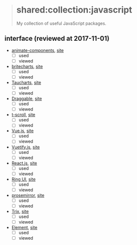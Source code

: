 > # shared:collection:javascript
>
> My collection of useful JavaScript packages.

## interface (reviewed at 2017-11-01)

- [animate-components](https://github.com/nitin42/animate-components), [site](http://animate-components.surge.sh/)
  - [ ] used
  - [ ] viewed

- [britecharts](https://github.com/eventbrite/britecharts), [site](http://eventbrite.github.io/britecharts/)
  - [ ] used
  - [ ] viewed

- [Taucharts](https://github.com/TargetProcess/tauCharts), [site](https://www.taucharts.com/)
  - [ ] used
  - [ ] viewed

- [Draggable](https://github.com/Shopify/draggable), [site](https://shopify.github.io/draggable/)
  - [ ] used
  - [ ] viewed

- [t-scroll](https://github.com/crazychicken/t-scroll), [site](http://t-scroll.com/)
  - [ ] used
  - [ ] viewed

- [Vue.js](https://github.com/vuejs/vue), [site](https://vuejs.org/)
  - [ ] used
  - [ ] viewed

- [Vuetify.js](https://github.com/vuetifyjs/vuetify), [site](https://vuetifyjs.com/)
  - [ ] used
  - [ ] viewed

- [React.js](https://github.com/facebook/react), [site](https://reactjs.org/)
  - [ ] used
  - [ ] viewed

- [Ring UI](https://github.com/JetBrains/ring-ui), [site](https://jetbrains.org/ring-ui/index.html)
  - [ ] used
  - [ ] viewed

- [prosemirror](https://github.com/ProseMirror/prosemirror), [site](http://prosemirror.net/)
  - [ ] used
  - [ ] viewed

- [Trix](https://github.com/basecamp/trix), [site](https://trix-editor.org/)
  - [ ] used
  - [ ] viewed

- [Element](https://github.com/ElemeFE/element), [site](http://element-cn.eleme.io/#/en-US)
  - [ ] used
  - [ ] viewed
